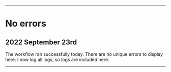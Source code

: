 
***

# No errors

## 2022 September 23rd

The workflow ran <!-- (somewhat) !--> successfully today. There are no unique errors to display here. I now log all logs, so logs are included here.

***
